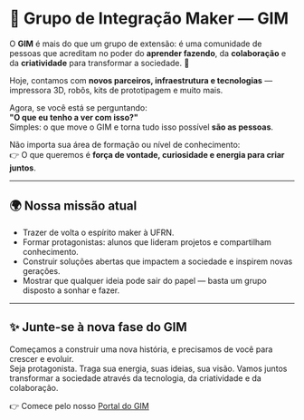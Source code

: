 # 🌟 Grupo de Integração Maker — GIM

O **GIM** é mais do que um grupo de extensão: é uma comunidade de pessoas que acreditam no poder do **aprender fazendo**, da **colaboração** e da **criatividade** para transformar a sociedade. 🚀  

Hoje, contamos com **novos parceiros, infraestrutura e tecnologias** — impressora 3D, robôs, kits de prototipagem e muito mais.  

Agora, se você está se perguntando:  
**"O que eu tenho a ver com isso?"**  
Simples: o que move o GIM e torna tudo isso possível **são as pessoas**.  

Não importa sua área de formação ou nível de conhecimento:  
👉 O que queremos é **força de vontade, curiosidade e energia para criar juntos**.  

---

## 🌍 Nossa missão atual
- Trazer de volta o espírito maker à UFRN.  
- Formar protagonistas: alunos que lideram projetos e compartilham conhecimento.  
- Construir soluções abertas que impactem a sociedade e inspirem novas gerações.  
- Mostrar que qualquer ideia pode sair do papel — basta um grupo disposto a sonhar e fazer.  

---

## ✨ Junte-se à nova fase do GIM
Começamos a construir uma nova história, e precisamos de você para crescer e evoluir.  
Seja protagonista. Traga sua energia, suas ideias, sua visão. Vamos juntos transformar a sociedade através da tecnologia, da criatividade e da colaboração.   

👉 Comece pelo nosso [Portal do GIM](https://github.com/TestGIM/grupo-integracao-maker)
